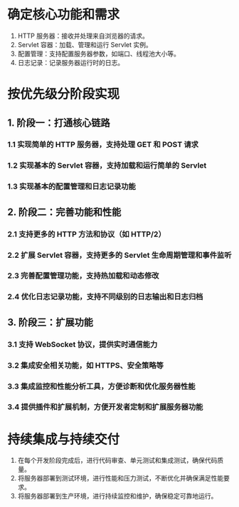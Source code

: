 # 确定核心功能和需求

1. HTTP 服务器：接收并处理来自浏览器的请求。
2. Servlet 容器：加载、管理和运行 Servlet 实例。
3. 配置管理：支持配置服务器参数，如端口、线程池大小等。
4. 日志记录：记录服务器运行时的日志。

# 按优先级分阶段实现

## 1. 阶段一：打通核心链路

### 1.1 实现简单的 HTTP 服务器，支持处理 GET 和 POST 请求
### 1.2 实现基本的 Servlet 容器，支持加载和运行简单的 Servlet
### 1.3 实现基本的配置管理和日志记录功能

## 2. 阶段二：完善功能和性能

### 2.1 支持更多的 HTTP 方法和协议（如 HTTP/2）
### 2.2 扩展 Servlet 容器，支持更多的 Servlet 生命周期管理和事件监听
### 2.3 完善配置管理功能，支持热加载和动态修改
### 2.4 优化日志记录功能，支持不同级别的日志输出和日志归档

## 3. 阶段三：扩展功能

### 3.1 支持 WebSocket 协议，提供实时通信能力
### 3.2 集成安全相关功能，如 HTTPS、安全策略等
### 3.3 集成监控和性能分析工具，方便诊断和优化服务器性能
### 3.4 提供插件和扩展机制，方便开发者定制和扩展服务器功能

# 持续集成与持续交付

1. 在每个开发阶段完成后，进行代码审查、单元测试和集成测试，确保代码质量。
2. 将服务器部署到测试环境，进行性能和压力测试，不断优化并确保满足性能要求。
3. 将服务器部署到生产环境，进行持续监控和维护，确保稳定可靠地运行。
